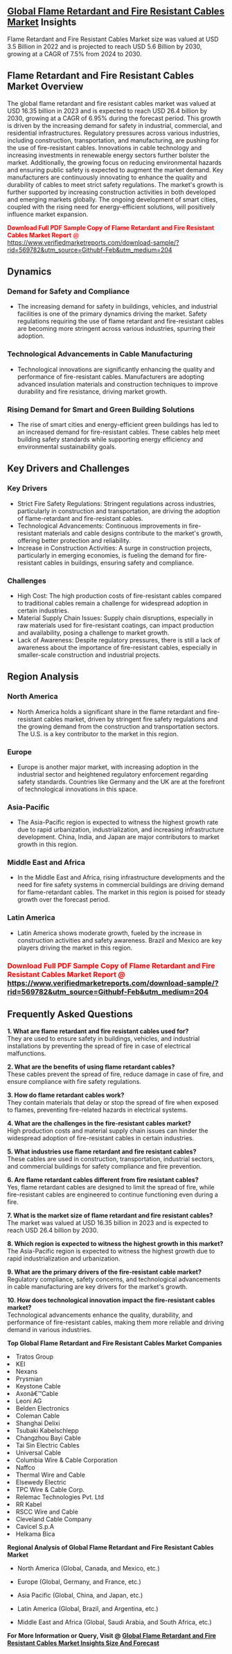<h2><a href="https://www.verifiedmarketreports.com/download-sample/?rid=569782&amp;utm_source=Githubf&amp;utm_medium=204" target="_blank">Global Flame Retardant and Fire Resistant Cables Market</a> Insights</h2><p>Flame Retardant and Fire Resistant Cables Market size was valued at USD 3.5 Billion in 2022 and is projected to reach USD 5.6 Billion by 2030, growing at a CAGR of 7.5% from 2024 to 2030.</p><p> <h2>Flame Retardant and Fire Resistant Cables Market Overview</h2> <p>The global flame retardant and fire resistant cables market was valued at USD 16.35 billion in 2023 and is expected to reach USD 26.4 billion by 2030, growing at a CAGR of 6.95% during the forecast period. This growth is driven by the increasing demand for safety in industrial, commercial, and residential infrastructures. Regulatory pressures across various industries, including construction, transportation, and manufacturing, are pushing for the use of fire-resistant cables. Innovations in cable technology and increasing investments in renewable energy sectors further bolster the market. Additionally, the growing focus on reducing environmental hazards and ensuring public safety is expected to augment the market demand. Key manufacturers are continuously innovating to enhance the quality and durability of cables to meet strict safety regulations. The market's growth is further supported by increasing construction activities in both developed and emerging markets globally. The ongoing development of smart cities, coupled with the rising need for energy-efficient solutions, will positively influence market expansion. <p><p><span class=""><span style="color: #ff0000;"><strong>Download Full PDF Sample Copy of Flame Retardant and Fire Resistant Cables Market Report</strong> @ </span><a href="https://www.verifiedmarketreports.com/download-sample/?rid=569782&amp;utm_source=Githubf-Feb&amp;utm_medium=204" target="_blank">https://www.verifiedmarketreports.com/download-sample/?rid=569782&amp;utm_source=Githubf-Feb&amp;utm_medium=204</a></span></p></p> <h2>Dynamics</h2> <h3>Demand for Safety and Compliance</h3> <ul> <li>The increasing demand for safety in buildings, vehicles, and industrial facilities is one of the primary dynamics driving the market. Safety regulations requiring the use of flame retardant and fire-resistant cables are becoming more stringent across various industries, spurring their adoption.</li> </ul> <h3>Technological Advancements in Cable Manufacturing</h3> <ul> <li>Technological innovations are significantly enhancing the quality and performance of fire-resistant cables. Manufacturers are adopting advanced insulation materials and construction techniques to improve durability and fire resistance, driving market growth.</li> </ul> <h3>Rising Demand for Smart and Green Building Solutions</h3> <ul> <li>The rise of smart cities and energy-efficient green buildings has led to an increased demand for fire-resistant cables. These cables help meet building safety standards while supporting energy efficiency and environmental sustainability goals.</li> </ul> <h2>Key Drivers and Challenges</h2> <h3>Key Drivers</h3> <ul> <li>Strict Fire Safety Regulations: Stringent regulations across industries, particularly in construction and transportation, are driving the adoption of flame-retardant and fire-resistant cables.</li> <li>Technological Advancements: Continuous improvements in fire-resistant materials and cable designs contribute to the market's growth, offering better protection and reliability.</li> <li>Increase in Construction Activities: A surge in construction projects, particularly in emerging economies, is fueling the demand for fire-resistant cables in buildings, ensuring safety and compliance.</li> </ul> <h3>Challenges</h3> <ul> <li>High Cost: The high production costs of fire-resistant cables compared to traditional cables remain a challenge for widespread adoption in certain industries.</li> <li>Material Supply Chain Issues: Supply chain disruptions, especially in raw materials used for fire-resistant coatings, can impact production and availability, posing a challenge to market growth.</li> <li>Lack of Awareness: Despite regulatory pressures, there is still a lack of awareness about the importance of fire-resistant cables, especially in smaller-scale construction and industrial projects.</li> </ul> <h2>Region Analysis</h2> <h3>North America</h3> <ul> <li>North America holds a significant share in the flame retardant and fire-resistant cables market, driven by stringent fire safety regulations and the growing demand from the construction and transportation sectors. The U.S. is a key contributor to the market in this region.</li> </ul> <h3>Europe</h3> <ul> <li>Europe is another major market, with increasing adoption in the industrial sector and heightened regulatory enforcement regarding safety standards. Countries like Germany and the UK are at the forefront of technological innovations in this space.</li> </ul> <h3>Asia-Pacific</h3> <ul> <li>The Asia-Pacific region is expected to witness the highest growth rate due to rapid urbanization, industrialization, and increasing infrastructure development. China, India, and Japan are major contributors to market growth in this region.</li> </ul> <h3>Middle East and Africa</h3> <ul> <li>In the Middle East and Africa, rising infrastructure developments and the need for fire safety systems in commercial buildings are driving demand for flame-retardant cables. The market in this region is poised for steady growth over the forecast period.</li> </ul> <h3>Latin America</h3> <ul> <li>Latin America shows moderate growth, fueled by the increase in construction activities and safety awareness. Brazil and Mexico are key players driving the market in this region.</li> </ul> <h3><p><span class=""><span style="color: #ff0000;"><strong>Download Full PDF Sample Copy of Flame Retardant and Fire Resistant Cables Market Report</strong> @ </span><a href="https://www.verifiedmarketreports.com/download-sample/?rid=569782&amp;utm_source=Githubf-Feb&amp;utm_medium=204" target="_blank">https://www.verifiedmarketreports.com/download-sample/?rid=569782&amp;utm_source=Githubf-Feb&amp;utm_medium=204</a></span></p></h3> <h2>Frequently Asked Questions</h2> <p><strong>1. What are flame retardant and fire resistant cables used for?</strong><br>They are used to ensure safety in buildings, vehicles, and industrial installations by preventing the spread of fire in case of electrical malfunctions.</p> <p><strong>2. What are the benefits of using flame retardant cables?</strong><br>These cables prevent the spread of fire, reduce damage in case of fire, and ensure compliance with fire safety regulations.</p> <p><strong>3. How do flame retardant cables work?</strong><br>They contain materials that delay or stop the spread of fire when exposed to flames, preventing fire-related hazards in electrical systems.</p> <p><strong>4. What are the challenges in the fire-resistant cables market?</strong><br>High production costs and material supply chain issues can hinder the widespread adoption of fire-resistant cables in certain industries.</p> <p><strong>5. What industries use flame retardant and fire resistant cables?</strong><br>These cables are used in construction, transportation, industrial sectors, and commercial buildings for safety compliance and fire prevention.</p> <p><strong>6. Are flame retardant cables different from fire resistant cables?</strong><br>Yes, flame retardant cables are designed to limit the spread of fire, while fire-resistant cables are engineered to continue functioning even during a fire.</p> <p><strong>7. What is the market size of flame retardant and fire resistant cables?</strong><br>The market was valued at USD 16.35 billion in 2023 and is expected to reach USD 26.4 billion by 2030.</p> <p><strong>8. Which region is expected to witness the highest growth in this market?</strong><br>The Asia-Pacific region is expected to witness the highest growth due to rapid industrialization and urbanization.</p> <p><strong>9. What are the primary drivers of the fire-resistant cable market?</strong><br>Regulatory compliance, safety concerns, and technological advancements in cable manufacturing are key drivers for the market's growth.</p> <p><strong>10. How does technological innovation impact the fire-resistant cables market?</strong><br>Technological advancements enhance the quality, durability, and performance of fire-resistant cables, making them more reliable and driving demand in various industries.</p> </p><p><strong>Top Global Flame Retardant and Fire Resistant Cables Market Companies</strong></p><div data-test-id=""><p><li>Tratos Group</li><li> KEI</li><li> Nexans</li><li> Prysmian</li><li> Keystone Cable</li><li> Axonâ€™Cable</li><li> Leoni AG</li><li> Belden Electronics</li><li> Coleman Cable</li><li> Shanghai Delixi</li><li> Tsubaki Kabelschlepp</li><li> Changzhou Bayi Cable</li><li> Tai Sin Electric Cables</li><li> Universal Cable</li><li> Columbia Wire & Cable Corporation</li><li> Naffco</li><li> Thermal Wire and Cable</li><li> Elsewedy Electric</li><li> TPC Wire & Cable Corp.</li><li> Relemac Technologies Pvt. Ltd</li><li> RR Kabel</li><li> RSCC Wire and Cable</li><li> Cleveland Cable Company</li><li> Cavicel S.p.A</li><li> Helkama Bica</li></p><div><strong>Regional Analysis of&nbsp;Global Flame Retardant and Fire Resistant Cables Market</strong></div><ul><li dir="ltr"><p dir="ltr">North America&nbsp;(Global, Canada, and Mexico, etc.)</p></li><li dir="ltr"><p dir="ltr">Europe (Global, Germany, and France, etc.)</p></li><li dir="ltr"><p dir="ltr">Asia Pacific&nbsp;(Global, China, and Japan, etc.)</p></li><li dir="ltr"><p dir="ltr">Latin America&nbsp;(Global, Brazil, and Argentina, etc.)</p></li><li dir="ltr">Middle East and Africa&nbsp;(Global, Saudi Arabia, and South Africa, etc.)</li></ul><p><strong>For More Information or Query, Visit @&nbsp;</strong><strong><a href="https://www.verifiedmarketreports.com/product/flame-retardant-and-fire-resistant-cables-market/?utm_source=Githubf&amp;utm_medium=204" target="_blank">Global Flame Retardant and Fire Resistant Cables Market Insights Size And Forecast</a></strong></p></div>

